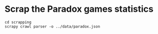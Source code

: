 # Scrap the Paradox games statistics
```
cd scrapping
scrapy crawl parser -o ../data/paradox.json
```